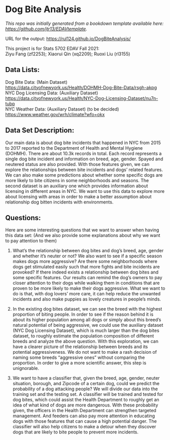 # Dog Bite Analysis

*This repo was initially generated from a bookdown template available here: https://github.com/jtr13/EDAVtemplate.*	

URL for the output: https://rul124.github.io/DogBiteAnalysis/

This project is for Stats 5702 EDAV Fall 2021:\
Ziyu Fang (zf2253); Xiaorui Qin (xq2209); Ruoxi Liu (rl3155)
## Data Lists:
Dog Bite Data: (Main Dataset)\
 https://data.cityofnewyork.us/Health/DOHMH-Dog-Bite-Data/rsgh-akpg \
NYC Dog Licensing Data: (Auxiliary Dataset)\
https://data.cityofnewyork.us/Health/NYC-Dog-Licensing-Dataset/nu7n-tubp \
NYC Weather Data: (Auxiliary Dataset) (to be decided) \
https://www.weather.gov/wrh/climate?wfo=okx




## Data Set Description:
Our main data is about dog bite incidents that happened in NYC from 2015 to 2017 reported to the Department of Health and Mental Hygiene (DOHMH). There are about 10.3k records in total. Each record represents a single dog bite incident and information on breed, age, gender. Spayed and neutered status are also provided. With those features given, we can explore the relationships between bite incidents and dogs’ related features. We can also make some predictions about whether some specific dogs are more likely to bite citizens in some neighborhoods and seasons. The second dataset is an auxiliary one which provides information about licensing in different areas in NYC. We want to use this data to explore more about licensing with areas in order to make a better assumption about relationship dog bitten incidents with environments.

## Questions:
Here are some interesting questions that we want to answer when having this data set: (And we also provide some explanations about why we want to pay attention to them)

1. What’s the relationship between dog bites and dog’s breed, age, gender and whether it’s neuter or not? We also want to see if a specific season makes dogs more aggressive? Are there some neighborhoods where dogs get stimulated easily such that more fights and bite incidents are provoked?
If there indeed exists a relationship between dog bites and some specific features. Our results can remind the dog’s owners to pay closer attention to their dogs while walking them in conditions that are proven to be more likely to make their dogs aggressive. What we want to do is that, with dog lovers’ more care, it can help reduce the unwanted incidents and also make puppies as lovely creatures in people’s minds.

2. In the existing dog bites dataset, we can see the breed with the highest proportion of biting people. In order to see if the reason behind it is about its higher population among all dogs or simply about this breed’s natural potential of being aggressive, we could use the auxiliary dataset (NYC Dog Licensing Dataset), which is much larger than the dog bites dataset, to roughly estimate the population composition of different breeds and analyze the above question. 
With this exploration, we can have a clearer picture of the relationship between breeds and its potential aggressiveness. We do not want to make a rash decision of naming some breeds “aggressive ones” without comparing the proportion. In order to give a more scientific answer, this step is unignorable. 

3. We want to have a classifier that, given the breed, age, gender, neuter situation, borough, and Zipcode of a certain dog, could we predict the probability of a dog attacking people? 
We will divide our data into the training set and the testing set. A classifier will be trained and tested for dog bites, which could assist the Health Department to roughly get an idea of what kind of dogs are more dangerous. 
With these probability given, the officers in the Health Department can strengthen targeted management. And feeders can also pay more attention in educating dogs with those features that can cause a high potential danger.
The classifier will also help citizens to make a detour when they discover dogs that are likely to bite people to prevent more incidents.
